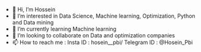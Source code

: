 - 👋 Hi, I’m Hossein
- 👀 I’m interested in Data Science, Machine learning, Optimization, Python and Data mining
- 🌱 I’m currently learning Machine learning
- 💞️ I’m looking to collaborate on Data and optimization companies
- 📫 How to reach me : Insta ID : hosein__pbi/ Telegram ID : @Hosein_Pbi

<!---
hoseinpbi/hoseinpbi is a ✨ special ✨ repository because its `README.md` (this file) appears on your GitHub profile.
You can click the Preview link to take a look at your changes.
--->
